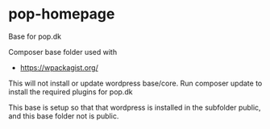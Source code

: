 # pop-homepage
Base for pop.dk

Composer base folder used with
* https://wpackagist.org/

This will not install or update wordpress base/core. Run composer update to install the required plugins for pop.dk

This base is setup so that that wordpress is installed in the subfolder public, and this base folder not is public.
